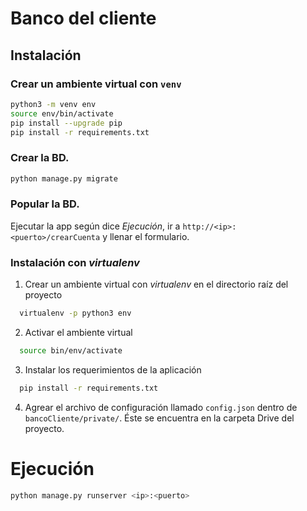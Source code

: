 # Banco del cliente

## Instalación

### Crear un ambiente virtual con `venv`
```bash
python3 -m venv env
source env/bin/activate
pip install --upgrade pip
pip install -r requirements.txt
```

### Crear la BD.
```bash
python manage.py migrate
```

### Popular la BD.
Ejecutar la app según dice *Ejecución*, ir a `http://<ip>:<puerto>/crearCuenta` y llenar el formulario.

### Instalación con *virtualenv*

1. Crear un ambiente virtual con *virtualenv* en el directorio raíz del proyecto
``` bash
  virtualenv -p python3 env
```
2. Activar el ambiente virtual
``` bash
  source bin/env/activate
```
3. Instalar los requerimientos de la aplicación
``` bash
  pip install -r requirements.txt
```
4. Agrear el archivo de configuración llamado `config.json` dentro de `bancoCliente/private/`. Éste se encuentra en la carpeta Drive del proyecto.

# Ejecución
```bash
python manage.py runserver <ip>:<puerto>
```
